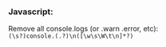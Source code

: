 ### Javascript:  
  
Remove all console.logs (or .warn .error, etc):  
`(\s?)console.(.?)\n([\w\s\W\t\n]*?)`  
  
